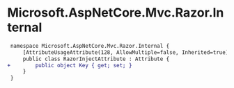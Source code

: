 # Microsoft.AspNetCore.Mvc.Razor.Internal

``` diff
 namespace Microsoft.AspNetCore.Mvc.Razor.Internal {
     [AttributeUsageAttribute(128, AllowMultiple=false, Inherited=true)]
     public class RazorInjectAttribute : Attribute {
+        public object Key { get; set; }
     }
 }
```

